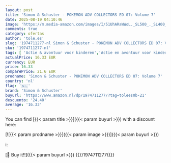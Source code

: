 ```yaml
---
layout: post
title: 'Simon & Schuster - POKEMON ADV COLLECTORS ED 07: Volume 7'
date: 2025-08-19 04:10:46
image: 'https://m.media-amazon.com/images/I/51UhARaWWoL._SL500_._SL400_.jpg'
comments: true
category: ofertas
author: 'tole.es'
slug: '1974711277-nl Simon & Schuster - POKEMON ADV COLLECTORS ED 07: Volume 7'
sku: '1974711277-nl'
tags: [ 'Actie & avontuur voor kinderen','Actie en avontuur voor kinderen','Boeken','Engelstalige boeken','Fantasy & magie voor kinderen','Featured Categories','Kinderboeken','Literatuur & fictie voor kinderen','Manga','Manga voor kinderen','Sciencefiction & fantasy voor kinderen','Stripboeken voor kinderen','Stripboeken, manga & graphic novels','Strips en grafische romans fantasy voor kinderen','simon & schuster','🇳🇱', ]
actualPrice: 16.33 EUR
currency: EUR
price: 16.33
comparePrice: 21.6 EUR
prodname: 'Simon & Schuster - POKEMON ADV COLLECTORS ED 07: Volume 7'
country: 'nl'
flag: '🇳🇱'
brand: 'Simon & Schuster'
buyurl: 'https://www.amazon.nl/dp/1974711277/?tag=tolees0b-21'
descuento: '24.40'
average: '16.33'
---
```


You can find [{{< param title >}}]({{< param buyurl >}}) with a discount here:

[![{{< param prodname >}}]({{< param image >}})]({{< param buyurl >}})

ℹ️:


[🛒 Buy it!!]({{< param buyurl >}})
{{<world>}}1974711277{{</world>}}
